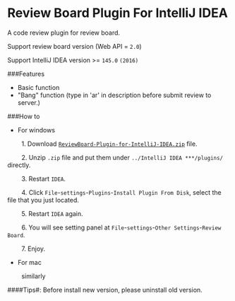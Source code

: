 # Review Board Plugin For IntelliJ IDEA
A code review plugin for review board.

Support review board version (Web API = `2.0`)

Support IntelliJ IDEA version >= `145.0` `(2016)`

###Features
* Basic function
* "Bang" function (type in 'ar' in description before submit review to server.)

###How to
* For windows

&emsp;&emsp; 1. Download [`ReviewBoard-Plugin-for-IntelliJ-IDEA.zip`](https://github.com/asiaon123/ReviewBoardPlugin4IntelliJ/releases/download/v1.3/ReviewBoard-Plugin-for-IntelliJ-IDEA.zip "download") file.

&emsp;&emsp; 2. Unzip `.zip` file and put them under `../IntelliJ IDEA ***/plugins/` directly.

&emsp;&emsp; 3. Restart `IDEA`.

&emsp;&emsp; 4. Click `File`-`settings`-`Plugins`-`Install Plugin From Disk`, select the file that you just located.

&emsp;&emsp; 5. Restart `IDEA` again.

&emsp;&emsp; 6. You will see setting panel at `File`-`settings`-`Other Settings`-`Review Board`.

&emsp;&emsp; 7. Enjoy.

* For mac

&emsp;&emsp; similarly

###\#Tips#:
Before install new version, please uninstall old version.